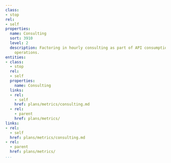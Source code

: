 ```yaml
---
class:
- stop
rel:
- self
properties:
  name: Consulting
  sort: 3910
  level: 2
  description: Factoring in hourly consulting as part of API consumption, and plan
    operations.
entities:
- class:
  - stop
  rel:
  - self
  properties:
    name: Consulting
  links:
  - rel:
    - self
    href: plans/metrics/consulting.md
  - rel:
    - parent
    href: plans/metrics/
links:
- rel:
  - self
  href: plans/metrics/consulting.md
- rel:
  - parent
  href: plans/metrics/
...
```

